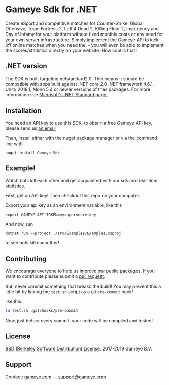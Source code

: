 # Gameye Sdk for .NET

Create eSport and competitive matches for Counter-Strike: Global Offensive, Team Fortress 2, Left 4 Dead 2, Killing Floor 2, Insurgency and Day of Infamy for your platform without fixed monthly costs or any need for your own server infrastructure. Simply implement the Gameye API to kick off online matches when you need the, - you will even be able to implement the scores/statistics directly on your website. How cool is that!

## .NET version
The SDK is built targeting netstandard2.0. This means it should be compatible with apps built against .NET core 2.0 .NET framework 4.6.1, Unity 2018.1, Mono 5.4 or newer versions of
thes packages. For more information see [Microsoft's .NET Standard page.](https://docs.microsoft.com/en-us/dotnet/standard/net-standard)

## Installation
You need an API key to use this SDK, to obtain a free Gameye API key, please send us [an email](mailto:support@gameye.com)

Then, install either with the nuget package manager or via the command line with
```
nuget install Gameye.Sdk
```


## Example!
Watch bots kill each other and get acquainted with our sdk and real-time statistics.

First, get an API key!
Then checkout this repo on your computer.

Export your api key as an environment variable, like this
```
export GAMEYE_API_TOKEN=mysupersecretkey
```
And now, run
```
dotnet run --project ./src/Examples/Examples.csproj
```
to see bots kill eachother!


## Contributing
We encourage everyone to help us improve our public packages. If you want to
contribute please submit a [pull request](https://github.com/Gameye/gameye-sdk-dotnet/pulls).

But, never commit something that breaks the build! You may prevent this a
little bit by linking the `test.sh` script as a git `pre-commit` hook!

like this:
```bash
ln test.sh .git/hooks/pre-commit
```

Now, just before every commit, your code will be compiled and tested!


## License
[BSD (Berkeley Software Distribution) License](https://opensource.org/licenses/bsd-license.php). 2017-2019 Gameye B.V.


## Support
Contact: [gameye.com](https://gameye.com) — support@gameye.com